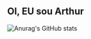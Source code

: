 ## OI, EU sou Arthur

![Anurag's GitHub stats](https://github-readme-stats.vercel.app/api?username=CarlosArthurM&show_icons=true)
